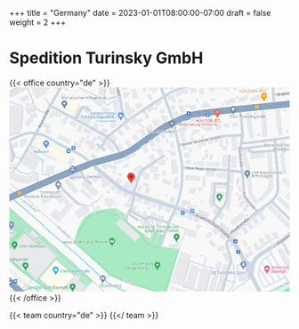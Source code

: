 +++
title = "Germany"
date = 2023-01-01T08:00:00-07:00
draft = false
weight = 2
+++

# Spedition Turinsky GmbH

{{< office country="de" >}}
![map](map.webp)
{{< /office >}}

{{< team country="de" >}}
{{</ team >}}